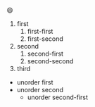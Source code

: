 :smile:

1. first
   1. first-first
   2. first-second
2. second
   1. second-first
   2. second-second
3. third


* unorder first
* unorder second
  * unorder second-first 
